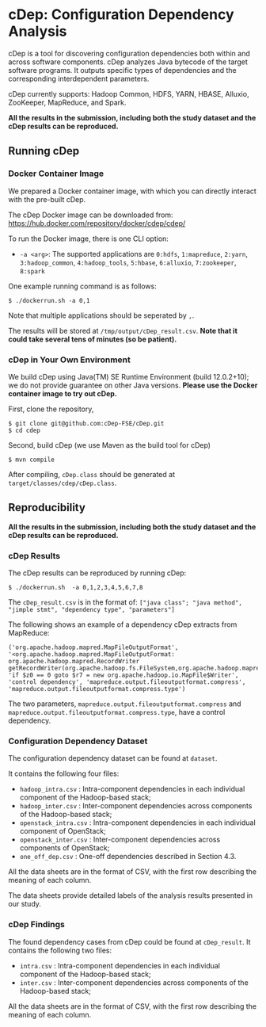 # cDep: Configuration Dependency Analysis
cDep is a tool for discovering configuration dependencies both within and across software components. cDep analyzes Java bytecode of the target software programs. It outputs specific types of dependencies and the corresponding interdependent parameters. 

cDep currently supports: Hadoop Common, HDFS, YARN, HBASE, Alluxio, ZooKeeper, MapReduce, and Spark.

**All the results in the submission, including both the study dataset and the cDep results can be reproduced.**
 
## Running cDep

### Docker Container Image

We prepared a Docker container image, with which you can directly interact with the pre-built cDep.

The cDep Docker image can be downloaded from: https://hub.docker.com/repository/docker/cdep/cdep/

To run the Docker image, there is one CLI option:

* `-a <arg>`: The supported applications are `0:hdfs`, `1:mapreduce`, `2:yarn`, `3:hadoop_common`, 
                     `4:hadoop_tools`, `5:hbase`, `6:alluxio`, `7:zookeeper`, `8:spark`

One example running command is as follows:
```
$ ./dockerrun.sh -a 0,1
```
Note that multiple applications should be seperated by `,`.

The results will be stored at `/tmp/output/cDep_result.csv`.
**Note that it could take several tens of minutes (so be patient).**

### cDep in Your Own Environment

We build cDep using Java(TM) SE Runtime Environment (build 12.0.2+10);
we do not provide guarantee on other Java versions. **Please use the Docker container image to try out cDep.**

First, clone the repository,
```
$ git clone git@github.com:cDep-FSE/cDep.git
$ cd cdep
```

Second, build cDep (we use Maven as the build tool for cDep)
```
$ mvn compile
```
After compiling, `cDep.class` should be generated at `target/classes/cdep/cDep.class`.


## Reproducibility

**All the results in the submission, including both the study dataset and the cDep results can be reproduced.**

### cDep Results

The cDep results can be reproduced by running cDep:
```
$ ./dockerrun.sh  -a 0,1,2,3,4,5,6,7,8
```

The `cDep_result.csv` is in the format of:
`["java class"; "java method", "jimple stmt", "dependency type", "parameters"]`

The following shows an example of a dependency cDep extracts from MapReduce:

```
('org.apache.hadoop.mapred.MapFileOutputFormat', '<org.apache.hadoop.mapred.MapFileOutputFormat: org.apache.hadoop.mapred.RecordWriter getRecordWriter(org.apache.hadoop.fs.FileSystem,org.apache.hadoop.mapred.JobConf,java.lang.String,org.apache.hadoop.util.Progressable)>', 'if $z0 == 0 goto $r7 = new org.apache.hadoop.io.MapFile$Writer', 'control dependency', 'mapreduce.output.fileoutputformat.compress', 'mapreduce.output.fileoutputformat.compress.type')
```

The two parameters, `mapreduce.output.fileoutputformat.compress` and `mapreduce.output.fileoutputformat.compress.type`, have a control dependency.

### Configuration Dependency Dataset

The configuration dependency dataset can be found at `dataset`.

It contains the following four files:
* `hadoop_intra.csv` : Intra-component dependencies in each individual component of the Hadoop-based stack;
* `hadoop_inter.csv` : Inter-component dependencies across components of the Hadoop-based stack;
* `openstack_intra.csv` : Intra-component dependencies in each individual component of OpenStack;
* `openstack_inter.csv` : Inter-component dependencies across components of OpenStack;
* `one_off_dep.csv` : One-off dependencies described in Section 4.3.

All the data sheets are in the format of CSV, with the first row describing the meaning of each column.

The data sheets provide detailed labels of the analysis results presented in our study.

### cDep Findings
The found dependency cases from cDep could be found at `cDep_result`.
It contains the following two files:
* `intra.csv` : Intra-component dependencies in each individual component of the Hadoop-based stack;
* `inter.csv` : Inter-component dependencies across components of the Hadoop-based stack;

All the data sheets are in the format of CSV, with the first row describing the meaning of each column.
